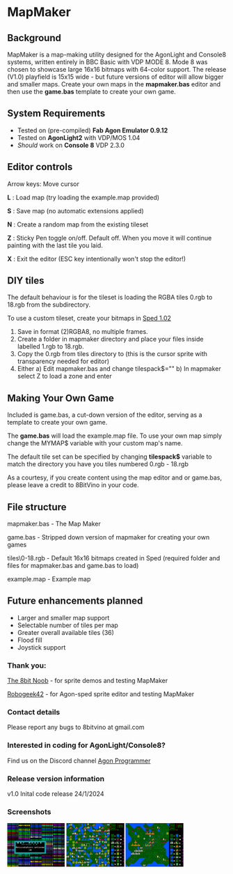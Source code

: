 # MapMaker

## Background
MapMaker is a map-making utility designed for the AgonLight and Console8 systems, written entirely in BBC Basic with VDP MODE 8. Mode 8 was chosen to showcase large 16x16 bitmaps with 64-color support. The release (V1.0) playfield is 15x15 wide - but future versions of editor will allow bigger and smaller maps. Create your own maps in the **mapmaker.bas** editor and then use the **game.bas** template to create your own game.

## System Requirements
- Tested on (pre-compiled) **Fab Agon Emulator 0.9.12**
- Tested on **AgonLight2** with VDP/MOS 1.04 
- *Should* work on **Console 8** VDP 2.3.0

## Editor controls
Arrow keys: Move cursor

**L** : Load map (try loading the example.map provided)

**S** : Save map (no automatic extensions applied)

**N** : Create a random map from the existing tileset

**Z** : Sticky Pen toggle on/off. Default off. When you move it will continue painting with the last tile you laid.

**X** : Exit the editor (ESC key intentionally won't stop the editor!)


## DIY tiles
The default behaviour is for the tileset is loading the RGBA tiles 0.rgb to 18.rgb from the <tiles> subdirectory.  

To use a custom tileset, create your bitmaps in [Sped 1.02](https://github.com/robogeek42/agon_sped/) 
1) Save in format (2)RGBA8, no multiple frames. 
2) Create a folder in mapmaker directory <yourdirectory> and place your files inside labelled 1.rgb to 18.rgb.
3) Copy the 0.rgb from tiles directory to <yourdirectory> (this is the cursor sprite with transparency needed for editor)
4) Either a) Edit mapmaker.bas and change tilespack$="<yourdirectory>"
          b) In mapmaker select Z to load a zone and enter <yourdirectory>

## Making Your Own Game
Included is game.bas, a cut-down version of the editor, serving as a template to create your own game. 

The **game.bas** will load the example.map file. To use your own map simply change the MYMAP$ variable with your custom map's name. 

The default tile set can be specified by changing **tilespack$** variable to match the directory you have you tiles numbered 0.rgb - 18.rgb

As a courtesy, if you create content using the map editor and or game.bas, please leave a credit to 8BitVino in your code.

## File structure
mapmaker.bas - The Map Maker

game.bas - Stripped down version of mapmaker for creating your own games

tiles\0-18.rgb - Default 16x16 bitmaps created in Sped (required folder and files for mapmaker.bas and game.bas to load)

example.map - Example map

## Future enhancements planned
- Larger and smaller map support
- Selectable number of tiles per map
- Greater overall available tiles (36)
- Flood fill
- Joystick support

### Thank you:
[The 8bit Noob](https://github.com/The-8bit-Noob) - for sprite demos and testing MapMaker

[Robogeek42](https://github.com/robogeek42) - for Agon-sped sprite editor and testing MapMaker


### Contact details
Please report any bugs to 8bitvino at gmail.com


### Interested in coding for AgonLight/Console8? 
Find us on the Discord channel [Agon Programmer](https://discord.com/channels/1080130527908069467/1096246023799722014)


### Release version information
v1.0 Inital code release 24/1/2024


### Screenshots
<a href="loading.png" target="blank"><img align="center" src="https://github.com/8BitVino/mapmaker/blob/main/loading.png" height="100" /></a>
<a href="random.png" target="blank"><img align="center" src="https://github.com/8BitVino/mapmaker/blob/main/random.png" height="100" /></a>
<a href="example.png" target="blank"><img align="center" src="https://github.com/8BitVino/mapmaker/blob/main/example.png" height="100" /></a>
